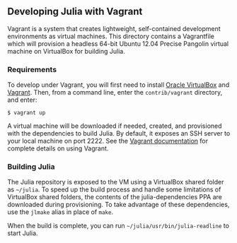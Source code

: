 ## Developing Julia with Vagrant

Vagrant is a system that creates lightweight, self-contained development
environments as virtual machines. This directory contains a Vagrantfile which
will provision a headless 64-bit Ubuntu 12.04 Precise Pangolin virtual machine
on VirtualBox for building Julia.

### Requirements

To develop under Vagrant, you will first need to install [Oracle
VirtualBox](https://www.virtualbox.org/wiki/Downloads) and
[Vagrant](http://downloads.vagrantup.com/). Then, from a command line, enter
the `contrib/vagrant` directory, and enter:

```
$ vagrant up
```

A virtual machine will be downloaded if needed, created, and provisioned with
the dependencies to build Julia. By default, it exposes an SSH server to your
local machine on port 2222. See the [Vagrant
documentation](http://docs.vagrantup.com/v2/) for complete details on using
Vagrant.

### Building Julia

The Julia repository is exposed to the VM using a VirtualBox shared folder as
`~/julia`. To speed up the build process and handle some limitations of
VirtualBox shared folders, the contents of the julia-dependencies PPA are
downloaded during provisioning. To take advantage of these dependencies, use
the `jlmake` alias in place of `make`.

When the build is complete, you can run
`~/julia/usr/bin/julia-readline` to start Julia.
